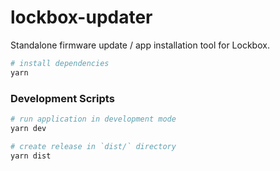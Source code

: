 # lockbox-updater

Standalone firmware update / app installation tool for Lockbox.

```bash
# install dependencies
yarn
```

### Development Scripts

```bash
# run application in development mode
yarn dev

# create release in `dist/` directory
yarn dist
```
